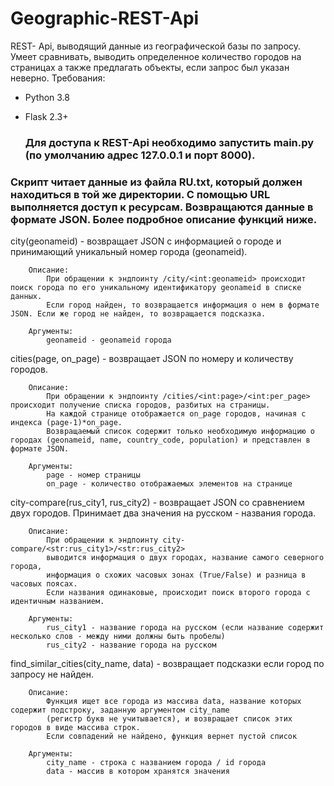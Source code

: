# Geographic-REST-Api
REST- Api, выводящий данные из географической базы по запросу. Умеет сравнивать, выводить определенное количество городов на страницах а также предлагать объекты, если запрос был указан неверно.
Требования: 
- Python 3.8
- Flask 2.3+

  
  ### Для доступа к REST-Api необходимо запустить main.py (по умолчанию адрес 127.0.0.1 и порт 8000). 
### Скрипт читает данные из файла RU.txt, который должен находиться в той же директории. С помощью URL выполняется доступ к ресурсам. Возвращаются данные в формате JSON. Более подробное описание функций ниже.


city(geonameid) - возвращает JSON с информацией о городе и принимающий уникальный номер города (geonameid).

        Описание:
            При обращении к эндпоинту /city/<int:geonameid> происходит поиск города по его уникальному идентификатору geonameid в списке данных.
            Если город найден, то возвращается информация о нем в формате JSON. Если же город не найден, то возвращается подсказка.

        Аргументы:
            geonameid - geonameid города


cities(page, on_page) - возвращает JSON по номеру и количеству городов.

        Описание:
            При обращении к эндпоинту /cities/<int:page>/<int:per_page> происходит получение списка городов, разбитых на страницы. 
            На каждой странице отображается on_page городов, начиная с индекса (page-1)*on_page.
            Возвращаемый список содержит только необходимую информацию о городах (geonameid, name, country_code, population) и представлен в формате JSON.

        Аргументы:
            page - номер страницы
            on_page - количество отображаемых элементов на странице 


city-compare(rus_city1, rus_city2) - возвращает JSON со сравнением двух городов. Принимает два значения на русском - названия города.

        Описание: 
            При обращении к эндпоинту city-compare/<str:rus_city1>/<str:rus_city2>
            выводится информация о двух городах, название самого северного города, 
            информация о схожих часовых зонах (True/False) и разница в часовых поясах.
            Если названия одинаковые, происходит поиск второго города с идентичным названием.
            
        Аргументы:
            rus_city1 - название города на русском (если название содержит несколько слов - между ними должны быть пробелы)
            rus_city2 - название города на русском


find_similar_cities(city_name, data) - возвращает подсказки если город по запросу не найден.
    
        Описание:
            Функция ищет все города из массива data, название которых содержит подстроку, заданную аргументом city_name
            (регистр букв не учитывается), и возвращает список этих городов в виде массива строк.
            Если совпадений не найдено, функция вернет пустой список

        Аргументы:
            city_name - строка с названием города / id города
            data - массив в котором хранятся значения


